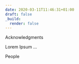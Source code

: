 ```yaml
---
date: 2020-03-11T11:46:31+01:00
draft: false
_build:
  render: false
---
```


Acknowledgments

Lorem Ipsum ...

People
